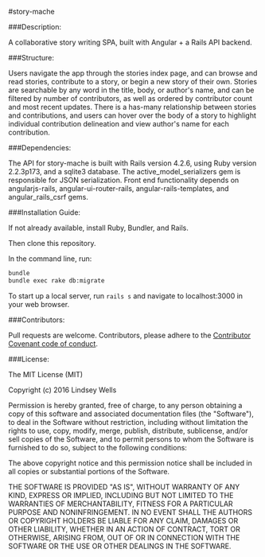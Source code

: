 #story-mache

###Description:

A collaborative story writing SPA, built with Angular + a Rails API backend.  

###Structure:

Users navigate the app through the stories index page, and can browse and read stories, contribute to a story, or begin a new story of their own.  Stories are searchable by any word in the title, body, or author's name, and can be filtered by number of contributors, as well as ordered by contributor count and most recent updates.  There is a has-many relationship between stories and contributions, and users can hover over the body of a story to highlight individual contribution delineation and view author's name for each contribution.

###Dependencies:

The API for story-mache is built with Rails version 4.2.6, using Ruby version 2.2.3p173, and a sqlite3 database. The active_model_serializers gem is responsible for JSON serialization.  Front end functionality depends on angularjs-rails, angular-ui-router-rails, angular-rails-templates, and angular_rails_csrf gems. 

###Installation Guide:

If not already available, install Ruby, Bundler, and Rails.

Then clone this repository.

In the command line, run:

```bash
bundle
bundle exec rake db:migrate
```

To start up a local server, run `rails s` and navigate to localhost:3000 in your web browser.

###Contributors:

 Pull requests are welcome.  Contributors, please adhere to the [Contributor Covenant code of conduct](http://contributor-covenant.org/).


###License:

The MIT License (MIT)

Copyright (c) 2016 Lindsey Wells

Permission is hereby granted, free of charge, to any person obtaining a copy
of this software and associated documentation files (the "Software"), to deal
in the Software without restriction, including without limitation the rights
to use, copy, modify, merge, publish, distribute, sublicense, and/or sell
copies of the Software, and to permit persons to whom the Software is
furnished to do so, subject to the following conditions:

The above copyright notice and this permission notice shall be included in
all copies or substantial portions of the Software.

THE SOFTWARE IS PROVIDED "AS IS", WITHOUT WARRANTY OF ANY KIND, EXPRESS OR
IMPLIED, INCLUDING BUT NOT LIMITED TO THE WARRANTIES OF MERCHANTABILITY,
FITNESS FOR A PARTICULAR PURPOSE AND NONINFRINGEMENT. IN NO EVENT SHALL THE
AUTHORS OR COPYRIGHT HOLDERS BE LIABLE FOR ANY CLAIM, DAMAGES OR OTHER
LIABILITY, WHETHER IN AN ACTION OF CONTRACT, TORT OR OTHERWISE, ARISING FROM,
OUT OF OR IN CONNECTION WITH THE SOFTWARE OR THE USE OR OTHER DEALINGS IN
THE SOFTWARE.









